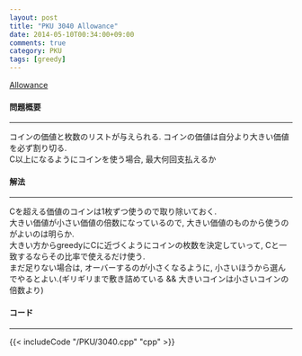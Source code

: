 ```yaml
---
layout: post
title: "PKU 3040 Allowance"
date: 2014-05-10T00:34:00+09:00
comments: true
category: PKU
tags: [greedy]
---
```


[Allowance](http://poj.org/problem?id=3040)

#### 問題概要

****

コインの価値と枚数のリストが与えられる. コインの価値は自分より大きい価値を必ず割り切る.<br>
C以上になるようにコインを使う場合, 最大何回支払えるか<br>

#### 解法

****

Cを超える価値のコインは1枚ずつ使うので取り除いておく.<br>
大きい価値が小さい価値の倍数になっているので, 大きい価値のものから使うのがよいのは明らか.<br>
大きい方からgreedyにCに近づくようにコインの枚数を決定していって, Cと一致するならその比率で使えるだけ使う.<br>
まだ足りない場合は, オーバーするのが小さくなるように, 小さいほうから選んでやるとよい.(ギリギリまで敷き詰めている && 大きいコインは小さいコインの倍数より)<br>

#### コード

****

{{< includeCode "/PKU/3040.cpp" "cpp" >}}

